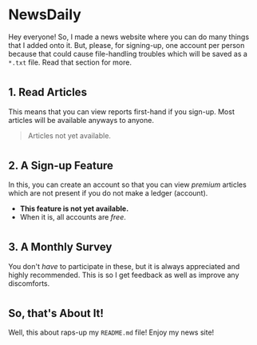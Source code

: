 # **NewsDaily** #
 Hey everyone! So, I made a news website where you can do many things that I added onto it. But, please, for signing-up, one account per person because that could cause file-handling troubles which will be saved as a `*.txt` file. Read that section for more.
 
 #
## **1. Read Articles** ##
 This means that you can view reports first-hand if you sign-up. Most articles will be available anyways to anyone.
 > Articles not yet available.
 
 #
## **2. A Sign-up Feature** ##
 In this, you can create an account so that you can view _premium_ articles which are not present if you do not make a ledger (account).
  - **This feature is not yet available.**
  - When it is, all accounts are _free_.
 
 #
## **3. A Monthly Survey** ##
 You don't _have_ to participate in these, but it is always appreciated and highly recommended. This is so I get feedback as well as improve any discomforts.
 
 #
## **So, that's About It!** ##
 Well, this about raps-up my `README.md` file! Enjoy my news site!

 #
 
